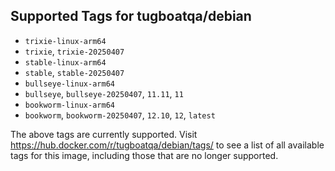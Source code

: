 ## Supported Tags for tugboatqa/debian

* `trixie-linux-arm64`
* `trixie`, `trixie-20250407`
* `stable-linux-arm64`
* `stable`, `stable-20250407`
* `bullseye-linux-arm64`
* `bullseye`, `bullseye-20250407`, `11.11`, `11`
* `bookworm-linux-arm64`
* `bookworm`, `bookworm-20250407`, `12.10`, `12`, `latest`

The above tags are currently supported. Visit https://hub.docker.com/r/tugboatqa/debian/tags/ to see a list of all available tags for this image, including those that are no longer supported.
